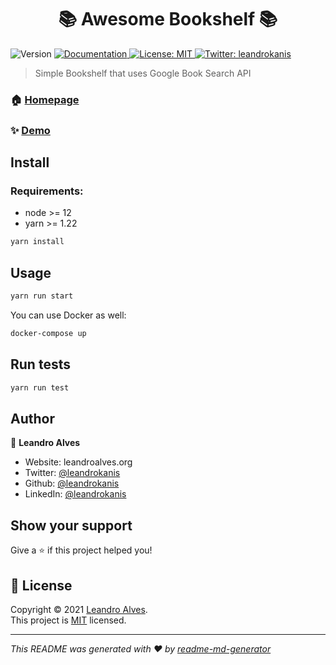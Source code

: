 <h1 align="center">📚 Awesome Bookshelf 📚</h1>
<p>
  <img alt="Version" src="https://img.shields.io/badge/version-0.0.1-blue.svg?cacheSeconds=2592000" />
  <a href="https://github.com/leandrokanis/bookshelf-ui" target="_blank">
    <img alt="Documentation" src="https://img.shields.io/badge/documentation-yes-brightgreen.svg" />
  </a>
  <a href="https://opensource.org/licenses/MIT" target="_blank">
    <img alt="License: MIT" src="https://img.shields.io/badge/License-MIT-yellow.svg" />
  </a>
  <a href="https://twitter.com/leandrokanis" target="_blank">
    <img alt="Twitter: leandrokanis" src="https://img.shields.io/twitter/follow/leandrokanis.svg?style=social" />
  </a>
</p>

> Simple Bookshelf that uses Google Book Search API

### 🏠 [Homepage](https://leandrokanis.github.io/bookshelf-ui)

### ✨ [Demo](https://leandrokanis.github.io/bookshelf-ui)

## Install


### Requirements:
- node >= 12
- yarn >= 1.22



```sh
yarn install
```

## Usage

```sh
yarn run start
```


You can use Docker as well:
```bash
docker-compose up
```

## Run tests

```sh
yarn run test
```

## Author

👤 **Leandro Alves**

* Website: leandroalves.org
* Twitter: [@leandrokanis](https://twitter.com/leandrokanis)
* Github: [@leandrokanis](https://github.com/leandrokanis)
* LinkedIn: [@leandrokanis](https://linkedin.com/in/leandrokanis)

## Show your support

Give a ⭐️ if this project helped you!

## 📝 License

Copyright © 2021 [Leandro Alves](https://github.com/leandrokanis).<br />
This project is [MIT](https://opensource.org/licenses/MIT) licensed.

***
_This README was generated with ❤️ by [readme-md-generator](https://github.com/kefranabg/readme-md-generator)_